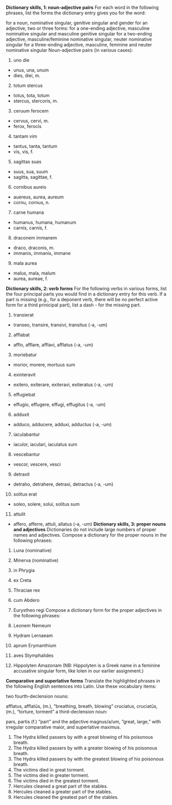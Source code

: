 **Dictionary skills, 1: noun-adjective pairs**
For each word in the following phrases, list the forms the dictionary entry gives you for the word:

for a noun, nominative singular, genitive singular and gender
for an adjective, two or three forms:
for a one-ending adjective, masculine nominative singular and masculine genitive singular
for a two-ending adjective, masculine/feminine nominative singular, neuter nominative singular
for a three-ending adjective, masculine, feminine and neuter nominative singular
Noun-adjective pairs (in various cases):

1. uno die
- unus, una, unum
- dies, diei, m.

2. totum stercus
- totus, tota, totum
- stercus, stercoris, m. 
3. ceruum ferocem
- cervus, cervi, m.
- ferox, ferocis 
4. tantam vim
- tantus, tanta, tantum
- vis, vis, f.
5. sagittas suas
- suus, sua, suum
- sagitta, sagittae, f.
6. cornibus aureis
- auereus, aurea, aureum
- cornu, cornus, n.
7. carne humana
- humanus, humana, humanum 
- carnis, carnis, f.
8. draconem immanem
- draco, draconis, m.
- immanis, immanis, immane
9. mala aurea
- malus, mala, malum
- aurea, aureae, f.

**Dictionary skills, 2: verb forms**
For the following verbs in various forms, list the four principal parts you would find in a dictionary entry for this verb. If a part is missing (e.g., for a deponent verb, there will be no perfect active form for a third prinicipal part), list a dash - for the missing part.

1. transierat
- transeo, transire, transivi, transitus (-a, -um)
2. afflabat
- afflo, afflare, afflavi, afflatus (-a, -um)
3. moriebatur
- morior, morere, mortuus sum
4. exinteravit
- exitero, exiterare, exiteravi, exiteratus (-a, -um)
5. effugiebat
- effugio, effugere, effugi, effugitus (-a, -um)
6. adduxit
- adduco, adducere, adduxi, adductus (-a, -um)
7. iaculabantur
- iaculor, iaculari, iaculatus sum
8. vescebantur
- vescor, vescere, vesci
9. detraxit
- detraho, detrahere, detraxi, detractus (-a, -um)
10. solitus erat
-  soleo, solere, solui, solitus sum
11. attulit
- affero, afferre, attuli, allatus (-a, -um)
**Dictionary skills, 3: proper nouns and adjectives**
Dictionaries do not include large numbers of proper names and adjectives. Compose a dictionary for the proper nouns in the following phrases:

1. Luna (nominative)
2. Minerva (nominative)
3. in Phrygia
4. ex Creta
5. Thraciae rex
6. cum Abdero
7. Eurystheo regi
Compose a dictionary form for the proper adjectives in the following phrases:

1. Leonem Nemeum
2. Hydram Lernaeam
3. aprum Erymanthium
4. aves Stymphalides
5. Hippolyten Amazonam (NB: Hippolyten is a Greek name in a feminine accusative singular form, like Iolen in our earlier assignment.)

**Comparative and superlative forms**
Translate the highlighted phrases in the following English sentences into Latin. Use these vocabulary items:

two fourth-declension nouns:

afflatus, afflatūs, (m.), “breathing, breath, blowing”
cruciatus, cruciatūs, (m.), “torture, torment”
a third-declension noun:

pars, partis (f.) “part”
and the adjective magnus/a/um, “great, large,” with irregular comparative maior, and superlative maximus.

1. The Hydra killed passers by with a great blowing of his poisonous breath.
2. The Hydra killed passers by with a greater blowing of his poisonous breath.
3. The Hydra killed passers by with the greatest blowing of his poisonous breath.
4. The victims died in great torment.
5. The victims died in greater torment.
6. The victims died in the greatest torment.
7. Hercules cleaned a great part of the stables.
8. Hercules cleaned a greater part of the stables.
9. Hercules cleaned the greatest part of the stables.
